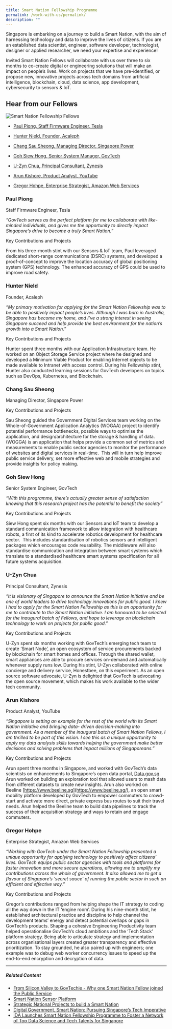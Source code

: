 ```yaml
---
title: Smart Nation Fellowship Programme
permalink: /work-with-us/permalink/
description: ""
---
```

  
Singapore is embarking on a journey to build a Smart Nation, with the aim of harnessing technology and data to improve the lives of citizens. If you are an established data scientist, engineer, software developer, technologist, designer or applied researcher, we need your expertise and experience!

Invited Smart Nation Fellows will collaborate with us over three to six months to co-create digital or engineering solutions that will make an impact on people’s lives. Work on projects that we have pre-identified, or propose new, innovative projects across tech domains from artificial intelligence, blockchain, cloud, data science, app development, cybersecurity to sensors & IoT.

**Hear from our Fellows**
-------------------------

![Smart Nation Fellowship Fellows](https://d33wubrfki0l68.cloudfront.net/b2c741113020846f952d49662950cf44d295f61f/12414/images/careers/smart_nation_fellowship_group2.png)

*   [Paul Piong, Staff Firmware Engineer, Tesla](https://www.tech.gov.sg/careers/smart-nation-fellowship-programme/#paul-piong)  
    
*   [Hunter Nield, Founder, Acaleph](https://www.tech.gov.sg/careers/smart-nation-fellowship-programme/#hunter-nield)  
    
*   [Chang Sau Sheong, Managing Director, Singapore Power](https://www.tech.gov.sg/careers/smart-nation-fellowship-programme/#chang-sau-sheong)  
    
*   [Goh Siew Hong, Senior System Manager, GovTech](https://www.tech.gov.sg/careers/smart-nation-fellowship-programme/#goh-siew-hong)  
    
*   [U-Zyn Chua, Principal Consultant, Zynesis](https://www.tech.gov.sg/careers/smart-nation-fellowship-programme/#uzyn-chua)  
    
*   [Arun Kishore, Product Analyst, YouTube](https://www.tech.gov.sg/careers/smart-nation-fellowship-programme/#arun-kishore)  
    
*   [Gregor Hohpe, Enterprise Strategist, Amazon Web Services](https://www.tech.gov.sg/careers/smart-nation-fellowship-programme/#gregor-hohpe)  
    

### **Paul Piong**

Staff Firmware Engineer, Tesla

_“GovTech serves as the perfect platform for me to collaborate with like-minded individuals, and gives me the opportunity to directly impact Singapore’s drive to become a truly Smart Nation.”_

Key Contributions and Projects

From his three-month stint with our Sensors & IoT team, Paul leveraged dedicated short-range communications (DSRC) systems, and developed a proof-of-concept to improve the location accuracy of global positioning system (GPS) technology. The enhanced accuracy of GPS could be used to improve road safety.

### **Hunter Nield**

Founder, Acaleph

_“My primary motivation for applying for the Smart Nation Fellowship was to be able to positively impact people’s lives. Although I was born in Australia, Singapore has become my home, and I’ve a strong interest in seeing Singapore succeed and help provide the best environment for the nation’s growth into a Smart Nation.”_

Key Contributions and Projects

Hunter spent three months with our Application Infrastructure team. He worked on an Object Storage Service project where he designed and developed a Minimum Viable Product for enabling Internet objects to be made available to Intranet with access control. During his Fellowship stint, Hunter also conducted learning sessions for GovTech developers on topics such as DevOps, Kubernetes, and Blockchain.

### **Chang Sau Sheong**

Managing Director, Singapore Power

Key Contributions and Projects

Sau Sheong guided the Government Digital Services team working on the Whole-of-Government Application Analytics (WOGAA) project to identify potential performance bottlenecks, possible ways to optimise the application, and design/architecture for the storage & handling of data. (WOGGA) is an application that helps provide a common set of metrics and measurements to enable public sector agencies to monitor the performance of websites and digital services in real-time.  This will in turn help improve public service delivery, set more effective web and mobile strategies and provide insights for policy making.

### **Goh Siew Hong**

Senior System Engineer, GovTech

_“With this programme, there’s actually greater sense of satisfaction knowing that this research project has the potential to benefit the society”_

Key Contributions and Projects

Siew Hong spent six months with our Sensors and IoT team to develop a standard communication framework to allow integration with healthcare robots, a first of its kind to accelerate robotics development for healthcare sector.  This includes standardisation of robotics sensors and intelligent packages which encourages code reusability. The middleware will also standardise communication and integration between smart systems which translate to a standardised healthcare smart systems specification for all future systems acquisition.

### **U-Zyn Chua**

Principal Consultant, Zynesis

_“It is visionary of Singapore to announce the Smart Nation initiative and be one of world leaders to drive technology innovations for public good. I knew I had to apply for the Smart Nation Fellowship as this is an opportunity for me to contribute to the Smart Nation initiative. I am honoured to be selected for the inaugural batch of Fellows, and hope to leverage on blockchain technology to work on projects for public good.”_

Key Contributions and Projects

U-Zyn spent six months working with GovTech’s emerging tech team to create ‘Smart Node’, an open ecosystem of service procurements backed by blockchain for smart homes and offices. Through the shared wallet, smart appliances are able to procure services on-demand and automatically whenever supply runs low. During his stint, U-Zyn collaborated with online concierge and delivery service, Honestbee, on this experiment. As an open source software advocate, U-Zyn is delighted that GovTech is advocating the open source movement, which makes his work available to the wider tech community.

### **Arun Kishore**

Product Analyst, YouTube

_“Singapore is setting an example for the rest of the world with its Smart Nation initiative and bringing data- driven decision-making into government. As a member of the inaugural batch of Smart Nation Fellows, I am thrilled to be part of this vision. I see this as a unique opportunity to apply my data analysis skills towards helping the government make better decisions and solving problems that impact millions of Singaporeans.”_

Key Contributions and Projects

Arun spent three months in Singapore, and worked with GovTech’s data scientists on enhancements to Singapore’s open data portal, [Data.gov.sg](https://data.gov.sg/). Arun worked on building an exploration tool that allowed users to mash data from different datasets to create new insights. Arun also worked on Beeline [https://www.beeline.sg](https://www.beeline.sg/), an open smart mobility platform developed by GovTech to empower commuters to crowd-start and activate more direct, private express bus routes to suit their travel needs. Arun helped the Beeline team to build data pipelines to track the success of their acquisition strategy and ways to retain and engage commuters.

### **Gregor Hohpe**

Enterprise Strategist, Amazon Web Services

_“Working with GovTech under the Smart Nation Fellowship presented a unique opportunity for applying technology to positively affect citizens’ lives. GovTech equips public sector agencies with tools and platforms for faster innovation and more secure operations, allowing me to amplify my contributions across the whole of government. It also allowed me to get a flavour of Singapore’s ‘secret sauce’ of running the public sector in such an efficient and effective way.”_

Key Contributions and Projects

Gregor’s contributions ranged from helping shape the IT strategy to coding all the way down in the IT ‘engine room’. During his nine-month stint, he established architectural practice and discipline to help channel the development teams’ energy and detect potential overlaps or gaps in GovTech’s products. Shaping a cohesive Engineering Productivity team helped operationalise GovTech’s cloud ambitions and the ‘Tech Stack’ platform strategy. Being able to articulate strategy and implementation across organisational layers created greater transparency and effective prioritization. To stay grounded, he also paired up with engineers; one example was to debug web worker concurrency issues to speed up the end-to-end encryption and decryption of data.

* * *

##### **Related Content**

*   [From Silicon Valley to GovTechie - Why one Smart Nation Fellow joined the Public Service](https://www.tech.gov.sg/media/technews/from-silicon-valley-to-govtechie?utm_medium=recommender_0&utm_source=aHR0cHM6Ly93d3cudGVjaC5nb3Yuc2cvY2FyZWVycy9zbWFydC1uYXRpb24tZmVsbG93c2hpcC1wcm9ncmFtbWUv&utm_content=aHR0cHM6Ly93d3cudGVjaC5nb3Yuc2cvbWVkaWEvdGVjaG5ld3MvZnJvbS1zaWxpY29uLXZhbGxleS10by1nb3Z0ZWNoaWU=)
*   [Smart Nation Sensor Platform](https://www.tech.gov.sg/products-and-services/smart-nation-sensor-platform/?utm_medium=recommender_1&utm_source=aHR0cHM6Ly93d3cudGVjaC5nb3Yuc2cvY2FyZWVycy9zbWFydC1uYXRpb24tZmVsbG93c2hpcC1wcm9ncmFtbWUv&utm_content=aHR0cHM6Ly93d3cudGVjaC5nb3Yuc2cvcHJvZHVjdHMtYW5kLXNlcnZpY2VzL3NtYXJ0LW5hdGlvbi1zZW5zb3ItcGxhdGZvcm0v)
*   [Strategic National Projects to build a Smart Nation](https://www.tech.gov.sg/media/media-releases/strategic-national-projects-to-build-a-smart-nation?utm_medium=recommender_2&utm_source=aHR0cHM6Ly93d3cudGVjaC5nb3Yuc2cvY2FyZWVycy9zbWFydC1uYXRpb24tZmVsbG93c2hpcC1wcm9ncmFtbWUv&utm_content=aHR0cHM6Ly93d3cudGVjaC5nb3Yuc2cvbWVkaWEvbWVkaWEtcmVsZWFzZXMvc3RyYXRlZ2ljLW5hdGlvbmFsLXByb2plY3RzLXRvLWJ1aWxkLWEtc21hcnQtbmF0aW9u)
*   [Digital Government, Smart Nation: Pursuing Singapore’s Tech Imperative](https://www.tech.gov.sg/media/technews/digital-government-smart-nation-pursuing%20singapore-tech-imperative?utm_medium=recommender_3&utm_source=aHR0cHM6Ly93d3cudGVjaC5nb3Yuc2cvY2FyZWVycy9zbWFydC1uYXRpb24tZmVsbG93c2hpcC1wcm9ncmFtbWUv&utm_content=aHR0cHM6Ly93d3cudGVjaC5nb3Yuc2cvbWVkaWEvdGVjaG5ld3MvZGlnaXRhbC1nb3Zlcm5tZW50LXNtYXJ0LW5hdGlvbi1wdXJzdWluZyBzaW5nYXBvcmUtdGVjaC1pbXBlcmF0aXZl)
*   [IDA Launches Smart Nation Fellowship Programme to Foster a Network of Top Data Science and Tech Talents for Singapore](https://www.tech.gov.sg/media/media-releases/ida-launches-smart-nation-fellowship-programme-to-foster-a-network-of-top-data-science-and-tech-talents-for-singapore?utm_medium=recommender_4&utm_source=aHR0cHM6Ly93d3cudGVjaC5nb3Yuc2cvY2FyZWVycy9zbWFydC1uYXRpb24tZmVsbG93c2hpcC1wcm9ncmFtbWUv&utm_content=aHR0cHM6Ly93d3cudGVjaC5nb3Yuc2cvbWVkaWEvbWVkaWEtcmVsZWFzZXMvaWRhLWxhdW5jaGVzLXNtYXJ0LW5hdGlvbi1mZWxsb3dzaGlwLXByb2dyYW1tZS10by1mb3N0ZXItYS1uZXR3b3JrLW9mLXRvcC1kYXRhLXNjaWVuY2UtYW5kLXRlY2gtdGFsZW50cy1mb3Itc2luZ2Fwb3Jl)

[](mailto:?Subject=Smart%20Nation%20Fellowship%20Programme&Body=%20https://www.tech.gov.sg/careers/smart-nation-fellowship-programme/)

[](http://www.facebook.com/sharer.php?u=https://www.tech.gov.sg/careers/smart-nation-fellowship-programme/)

[](https://www.linkedin.com/sharing/share-offsite/?url=https://www.tech.gov.sg/careers/smart-nation-fellowship-programme/&title=Smart%20Nation%20Fellowship%20Programme)

